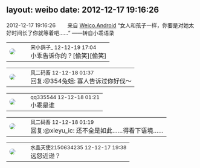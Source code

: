 layout: weibo
date: 2012-12-17 19:16:26
---
<meta name="referrer" content="no-referrer" />

2012-12-17 19:16:26  &nbsp;&nbsp;&nbsp;&nbsp;&nbsp;&nbsp; 来自 <a href="http://app.weibo.com/t/feed/l4RWD" rel="nofollow">Weico.Android</a>
“女人和孩子一样，你要是对她太好时间长了你就等着吧……” ——转自小乖语录 ​​​

<table style="width: 100%;">
  <tr>
    <td style="width: 40px;"><img style="border-radius:50%" src="https://tva3.sinaimg.cn/crop.92.47.244.244.50/88f80b2bjw8eukpmat8a6j20c8086jrv.jpg?KID=imgbed,tva&Expires=1624465746&ssig=SMKkhs6ftL"></td>
    <td colspan="2"><small>宋小鸽子_ 12-12-19 17:04</small><br/>小乖告诉你的？[偷笑][偷笑]</td>
  </tr>
</table>

<table style="width: 100%;">
  <tr>
    <td style="width: 40px;"><img style="border-radius:50%" src="https://tva3.sinaimg.cn/crop.0.0.639.639.50/6d2a6003jw8f3idy69w2gj20hs0hrt9g.jpg?KID=imgbed,tva&Expires=1624465746&ssig=J3DNsyNqJM"></td>
    <td colspan="2"><small>风二码畜 12-12-18 01:37</small><br/>回复:@354兔姐: 寡人告诉过你好伐～</td>
  </tr>
</table>

<table style="width: 100%;">
  <tr>
    <td style="width: 40px;"><img style="border-radius:50%" src="https://tva4.sinaimg.cn/crop.0.0.180.180.50/7d25944djw1e8qgp5bmzyj2050050aa8.jpg?KID=imgbed,tva&Expires=1624465746&ssig=WZ5qLHZRN7"></td>
    <td colspan="2"><small>qq335544 12-12-18 01:21</small><br/>小乖是谁</td>
  </tr>
</table>

<table style="width: 100%;">
  <tr>
    <td style="width: 40px;"><img style="border-radius:50%" src="https://tva3.sinaimg.cn/crop.0.0.639.639.50/6d2a6003jw8f3idy69w2gj20hs0hrt9g.jpg?KID=imgbed,tva&Expires=1624465746&ssig=J3DNsyNqJM"></td>
    <td colspan="2"><small>风二码畜 12-12-18 01:19</small><br/>回复:@xieyu_ic: 还不全是如此……得看下语境……</td>
  </tr>
</table>

<table style="width: 100%;">
  <tr>
    <td style="width: 40px;"><img style="border-radius:50%" src="https://tva1.sinaimg.cn/crop.0.0.80.80.50/803012fbjw8f6z12p78p3j2028028q2p.jpg?KID=imgbed,tva&Expires=1624465746&ssig=GvkmFn%2BpAk"></td>
    <td colspan="2"><small>水晶天使2150634235 12-12-17 19:38</small><br/>远怨近逊？</td>
  </tr>
</table>
